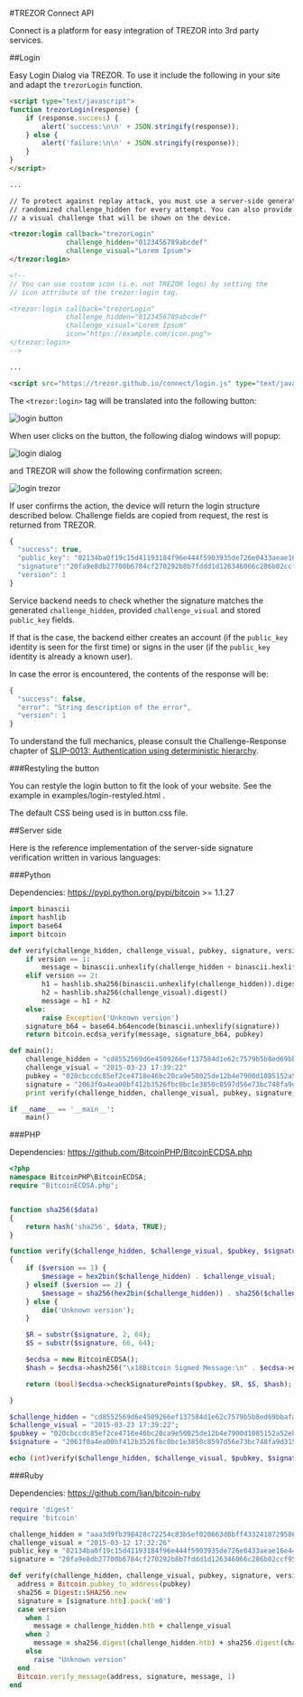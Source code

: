 #TREZOR Connect API

Connect is a platform for easy integration of TREZOR into 3rd party services.

##Login

Easy Login Dialog via TREZOR.
To use it include the following in your site and adapt the `trezorLogin` function.

```html
<script type="text/javascript">
function trezorLogin(response) {
	if (response.success) {
		alert('success:\n\n' + JSON.stringify(response));
	} else {
		alert('failure:\n\n' + JSON.stringify(response));
	}
}
</script>

...

// To protect against replay attack, you must use a server-side generated
// randomized challenge_hidden for every attempt. You can also provide
// a visual challenge that will be shown on the device.

<trezor:login callback="trezorLogin"
              challenge_hidden="0123456789abcdef"
              challenge_visual="Lorem Ipsum">
</trezor:login>

<!--
// You can use custom icon (i.e. not TREZOR logo) by setting the
// icon attribute of the trezor:login tag.

<trezor:login callback="trezorLogin"
              challenge_hidden="0123456789abcdef"
              challenge_visual="Lorem Ipsum"
              icon="https://example.com/icon.png">
</trezor:login>
-->

...

<script src="https://trezor.github.io/connect/login.js" type="text/javascript"></script>
```

The `<trezor:login>` tag will be translated into the following button:

![login button](https://raw.githubusercontent.com/trezor/connect/gh-pages/docs/login_button.png)

When user clicks on the button, the following dialog windows will popup:

![login dialog](https://raw.githubusercontent.com/trezor/connect/gh-pages/docs/login_dialog.png)

and TREZOR will show the following confirmation screen:

![login trezor](https://raw.githubusercontent.com/trezor/connect/gh-pages/docs/login_trezor.jpg)

If user confirms the action, the device will return the login structure described below.
Challenge fields are copied from request, the rest is returned from TREZOR.

```javascript
{
  "success": true,
  "public_key": "02134ba0f19c15d41193184f96e444f5903935de726e0433aeae16e446b07129e4",
  "signature":"20fa9e8db27700b6784cf270292b8b7fddd1d126346066c286b02ccf951d9fa3141a6b0528bfc87605c940c491c1f58ccfd7350775df2fd973dcf096415db3f0d7",
  "version": 1
}
```

Service backend needs to check whether the signature matches the generated `challenge_hidden`, provided `challenge_visual` and stored `public_key` fields.

If that is the case, the backend either creates an account (if the `public_key` identity is seen for the first time) or signs in the user (if the `public_key` identity is already a known user).

In case the error is encountered, the contents of the response will be:

```javascript
{
  "success": false,
  "error": "String description of the error",
  "version": 1
}
```

To understand the full mechanics, please consult the Challenge-Response chapter of
[SLIP-0013: Authentication using deterministic hierarchy](http://doc.satoshilabs.com/slips/slip-0013.html).

###Restyling the button

You can restyle the login button to fit the look of your website. See the example in examples/login-restyled.html .

The default CSS being used is in button.css file.

##Server side

Here is the reference implementation of the server-side signature verification written in various languages:

###Python

Dependencies: https://pypi.python.org/pypi/bitcoin >= 1.1.27

```python
import binascii
import hashlib
import base64
import bitcoin

def verify(challenge_hidden, challenge_visual, pubkey, signature, version):
    if version == 1:
        message = binascii.unhexlify(challenge_hidden + binascii.hexlify(challenge_visual))
    elif version == 2:
        h1 = hashlib.sha256(binascii.unhexlify(challenge_hidden)).digest()
        h2 = hashlib.sha256(challenge_visual).digest()
        message = h1 + h2
    else:
        raise Exception('Unknown version')
    signature_b64 = base64.b64encode(binascii.unhexlify(signature))
    return bitcoin.ecdsa_verify(message, signature_b64, pubkey)

def main():
    challenge_hidden = "cd8552569d6e4509266ef137584d1e62c7579b5b8ed69bbafa4b864c6521e7c2" // Use random value
    challenge_visual = "2015-03-23 17:39:22"
    pubkey = "020cbccdc85ef2ce4718e46bc20ca9e50025de12b4e7900d1085152a52ebfc2590"
    signature = "2063f0a4ea00bf412b3526fbc0bc1e3850c8597d56e73bc748fa9d315114061fe522f250687188312df56ac5ed84bfc627ee9136c258ffaedaa6613542b340d81c"
    print verify(challenge_hidden, challenge_visual, pubkey, signature, 1)

if __name__ == '__main__':
    main()
```

###PHP

Dependencies: https://github.com/BitcoinPHP/BitcoinECDSA.php

```php
<?php
namespace BitcoinPHP\BitcoinECDSA;
require "BitcoinECDSA.php";


function sha256($data)
{
    return hash('sha256', $data, TRUE);
}

function verify($challenge_hidden, $challenge_visual, $pubkey, $signature, $version)
{
    if ($version == 1) {
        $message = hex2bin($challenge_hidden) . $challenge_visual;
    } elseif ($version == 2) {
        $message = sha256(hex2bin($challenge_hidden)) . sha256($challenge_visual);
    } else {
        die('Unknown version');
    }

    $R = substr($signature, 2, 64);
    $S = substr($signature, 66, 64);

    $ecdsa = new BitcoinECDSA();
    $hash = $ecdsa->hash256("\x18Bitcoin Signed Message:\n" . $ecdsa->numToVarIntString(strlen($message)) . $message);

    return (bool)$ecdsa->checkSignaturePoints($pubkey, $R, $S, $hash);

}

$challenge_hidden = "cd8552569d6e4509266ef137584d1e62c7579b5b8ed69bbafa4b864c6521e7c2"; // Use random value
$challenge_visual = "2015-03-23 17:39:22";
$pubkey = "020cbccdc85ef2ce4718e46bc20ca9e50025de12b4e7900d1085152a52ebfc2590";
$signature = "2063f0a4ea00bf412b3526fbc0bc1e3850c8597d56e73bc748fa9d315114061fe522f250687188312df56ac5ed84bfc627ee9136c258ffaedaa6613542b340d81c";

echo (int)verify($challenge_hidden, $challenge_visual, $pubkey, $signature, 1);
```

###Ruby

Dependencies: https://github.com/lian/bitcoin-ruby

```ruby
require 'digest'
require 'bitcoin'

challenge_hidden = "aaa3d9fb398428c72254c83b5ef020663d8bff43324187295865965c1bf51160" # Use random value
challenge_visual = "2015-03-12 17:32:26"
public_key = "02134ba0f19c15d41193184f96e444f5903935de726e0433aeae16e446b07129e4"
signature = "20fa9e8db27700b6784cf270292b8b7fddd1d126346066c286b02ccf951d9fa3141a6b0528bfc87605c940c491c1f58ccfd7350775df2fd973dcf096415db3f0d7"

def verify(challenge_hidden, challenge_visual, pubkey, signature, version)
  address = Bitcoin.pubkey_to_address(pubkey)
  sha256 = Digest::SHA256.new
  signature = [signature.htb].pack('m0')
  case version
    when 1
      message = challenge_hidden.htb + challenge_visual
    when 2
      message = sha256.digest(challenge_hidden.htb) + sha256.digest(challenge_visual)
    else
      raise "Unknown version"
  end
  Bitcoin.verify_message(address, signature, message, 1)
end

```
